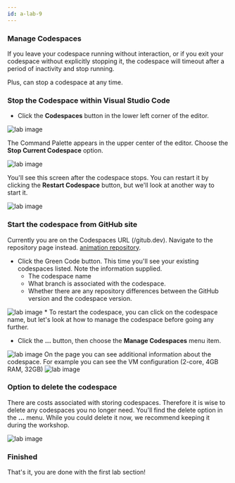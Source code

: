 ```yaml
---
id: a-lab-9
---
```



### Manage Codespaces

If you leave your codespace running without interaction, or if you exit your codespace without explicitly stopping it, the codespace will timeout after a period of inactivity and stop running. 

Plus, can stop a codespace at any time.

### Stop the Codespace within Visual Studio Code

* Click the **Codespaces** button in the lower left corner of the editor. 

 <img src='/assets/img/a-lab-09-02.png' alt="lab image" class="img-lab" >

 The Command Palette appears in the upper center of the editor. Choose the **Stop Current Codespace** option.

<img src='/assets/img/a-lab-09-03.png' alt="lab image" class="img-lab"  >

You'll see this screen after the codespace stops. You can restart it by clicking the **Restart Codespace** button, but we'll look at another way to start it.

<img src='/assets/img/a-lab-09-04.png' alt="lab image" class="img-lab" >

### Start the codespace from GitHub site
Currently you are on the Codespaces URL (/gitub.dev). Navigate to the repository page instead.
<a href="https://github.com/octocloudlabs/supercharge-canvas-fun" target="_blank">animation repository</a>.

* Click the Green Code button.  This time you'll see your existing codespaces listed. Note the information supplied.
  * The codespace name
  * What branch is associated with the codespace.
  * Whether there are any repository differences between the GitHub version and the codespace version. 
<img src='/assets/img/a-lab-09-05.png' alt="lab image" class="img-lab" >
* To restart the codespace, you can click on the codespace name, but let's look at how to manage the codespace before going any further.

* Click the **...** button, then choose the **Manage Codespaces** menu item.
<img src='/assets/img/a-lab-09-06.png' alt="lab image" class="img-lab" >
On the page you can see additional information about the codespace. For example you can see the VM configuration  (2-core, 4GB RAM, 32GB)
<img src='/assets/img/a-lab-09-07.png' alt="lab image" class="img-lab" >

### Option to delete the codespace

There are costs associated with storing codespaces. Therefore it is wise to delete any codespaces you no longer need. You'll find the delete option in the **...** menu. While you could delete it now, we recommend keeping it during the workshop.

<img src='/assets/img/a-lab-09-08.png' alt="lab image" class="img-lab" >


### Finished

That's it, you are done with the first lab section!